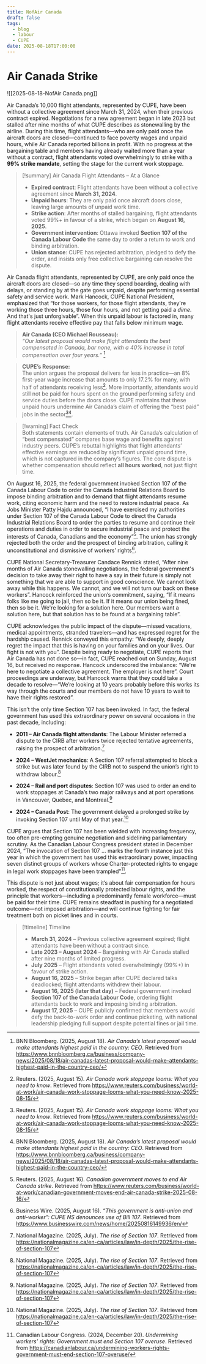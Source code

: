 ```yaml
---
title: NofAir Canada
draft: false
tags:
  - blog
  - labour
  - CUPE
date: 2025-08-18T17:00:00
---
```

# Air Canada Strike

![[2025-08-18-NofAir Canada.png]]

Air Canada’s 10,000 flight attendants, represented by CUPE, have been without a collective agreement since March 31, 2024, when their previous contract expired. Negotiations for a new agreement began in late 2023 but stalled after nine months of what CUPE describes as stonewalling by the airline. During this time, flight attendants—who are only paid once the aircraft doors are closed—continued to face poverty wages and unpaid hours, while Air Canada reported billions in profit. With no progress at the bargaining table and members having already waited more than a year without a contract, flight attendants voted overwhelmingly to strike with a **99% strike mandate**, setting the stage for the current work stoppage.

> [!summary] Air Canada Flight Attendants – At a Glance
> - **Expired contract**: Flight attendants have been without a collective agreement since **March 31, 2024**.  
> - **Unpaid hours**: They are only paid once aircraft doors close, leaving large amounts of unpaid work time.  
> - **Strike action**: After months of stalled bargaining, flight attendants voted 99%+ in favour of a strike, which began on **August 16, 2025**.  
> - **Government intervention**: Ottawa invoked **Section 107 of the Canada Labour Code** the same day to order a return to work and binding arbitration.  
> - **Union stance**: CUPE has rejected arbitration, pledged to defy the order, and insists only free collective bargaining can resolve the dispute.  

Air Canada flight attendants, represented by CUPE, are only paid once the aircraft doors are closed—so any time they spend boarding, dealing with delays, or standing by at the gate goes unpaid, despite performing essential safety and service work. Mark Hancock, CUPE National President, emphasized that “for those workers, for those flight attendants, they're working those three hours, those four hours, and not getting paid a $dime$. And that's just unforgivable”. When this unpaid labour is factored in, many flight attendants receive effective pay that falls below minimum wage.

> **Air Canada (CEO Michael Rousseau):**  
> *“Our latest proposal would make flight attendants the best compensated in Canada, bar none, with a 40% increase in total compensation over four years.”* [^5]


> **CUPE’s Response:**  
> The union argues the proposal delivers far less in practice—an 8% first-year wage increase that amounts to only 17.2% for many, with half of attendants receiving less[^6]. More importantly, attendants would still not be paid for hours spent on the ground performing safety and service duties before the doors close. CUPE maintains that these unpaid hours undermine Air Canada’s claim of offering the “best paid” jobs in the sector[^6][^5].  


> [!warning] Fact Check  
> Both statements contain elements of truth. Air Canada’s calculation of “best compensated” compares base wage and benefits against industry peers. CUPE’s rebuttal highlights that flight attendants’ effective earnings are reduced by significant unpaid ground time, which is not captured in the company’s figures. The core dispute is whether compensation should reflect **all hours worked**, not just flight time.  


On August 16, 2025, the federal government invoked Section 107 of the Canada Labour Code to order the Canada Industrial Relations Board to impose binding arbitration and to demand that flight attendants resume work, citing economic harm and the need to restore industrial peace. As Jobs Minister Patty Hajdu announced, “I have exercised my authorities under Section 107 of the Canada Labour Code to direct the Canada Industrial Relations Board to order the parties to resume and continue their operations and duties in order to secure industrial peace and protect the interests of Canada, Canadians and the economy”[^2]. The union has strongly rejected both the order and the prospect of binding arbitration, calling it unconstitutional and dismissive of workers’ rights[^4]. 

CUPE National Secretary-Treasurer Candace Rennick stated, “After nine months of Air Canada stonewalling negotiations, the federal government's decision to take away their right to have a say in their future is simply not something that we are able to support in good conscience. We cannot look away while this happens. We cannot, and we will not turn our back on these workers”. Hancock reinforced the union’s commitment, saying, “If it means folks like me going to jail, then so be it. If it means our union being fined, then so be it. We're looking for a solution here. Our members want a solution here, but that solution has to be found at a bargaining table”.

CUPE acknowledges the public impact of the dispute—missed vacations, medical appointments, stranded travelers—and has expressed regret for the hardship caused. Rennick conveyed this empathy: “We deeply, deeply regret the impact that this is having on your families and on your lives. Our fight is not with you”. Despite being ready to negotiate, CUPE reports that Air Canada has not done so—in fact, CUPE reached out on Sunday, August 16, but received no response. Hancock underscored the imbalance: “We're here to negotiate a collective agreement. The employer is not here”. Court proceedings are underway, but Hancock warns that they could take a decade to resolve—“We’re looking at 10 years probably before this works its way through the courts and our members do not have 10 years to wait to have their rights restored”.

This isn’t the only time Section 107 has been invoked. In fact, the federal government has used this extraordinary power on several occasions in the past decade, including:

- **2011 – Air Canada flight attendants**: The Labour Minister referred a dispute to the CIRB after workers twice rejected tentative agreements, raising the prospect of arbitration.[^1]
    
- **2024 – WestJet mechanics**: A Section 107 referral attempted to block a strike but was later found by the CIRB not to suspend the union’s right to withdraw labour.[^1]
    
- **2024 – Rail and port disputes**: Section 107 was used to order an end to work stoppages at Canada’s two major railways and at port operations in Vancouver, Quebec, and Montreal.[^1]
    
- **2024 – Canada Post**: The government delayed a prolonged strike by invoking Section 107 until May of that year.[^1]
    

CUPE argues that Section 107 has been wielded with increasing frequency, too often pre-empting genuine negotiation and sidelining parliamentary scrutiny. As the Canadian Labour Congress president stated in December 2024, “The invocation of Section 107 ... marks the fourth instance just this year in which the government has used this extraordinary power, impacting seven distinct groups of workers whose Charter-protected rights to engage in legal work stoppages have been trampled”[^3].

This dispute is not just about wages; it’s about fair compensation for hours worked, the respect of constitutionally protected labour rights, and the principle that workers—including a predominantly female workforce—must be paid for their time. CUPE remains steadfast in pushing for a negotiated outcome—not imposed arbitration—and will continue fighting for fair treatment both on picket lines and in courts.

> [!timeline] Timeline
> - **March 31, 2024** – Previous collective agreement expired; flight attendants have been without a contract since.  
> - **Late 2023 – August 2024** – Bargaining with Air Canada stalled after nine months of limited progress.  
> - **July 2025** – Flight attendants voted overwhelmingly (99%+) in favour of strike action.  
> - **August 16, 2025** – Strike began after CUPE declared talks deadlocked; flight attendants withdrew their labour.  
> - **August 16, 2025 (later that day)** – Federal government invoked **Section 107 of the Canada Labour Code**, ordering flight attendants back to work and imposing binding arbitration.  
> - **August 17, 2025** – CUPE publicly confirmed that members would defy the back-to-work order and continue picketing, with national leadership pledging full support despite potential fines or jail time.  


[^1]: National Magazine. (2025, July). _The rise of Section 107_. Retrieved from https://nationalmagazine.ca/en-ca/articles/law/in-depth/2025/the-rise-of-section-107

[^2]: Reuters. (2025, August 16). _Canadian government moves to end Air Canada strike_. Retrieved from https://www.reuters.com/business/world-at-work/canadian-government-moves-end-air-canada-strike-2025-08-16/

[^3]: Canadian Labour Congress. (2024, December 20). _Undermining workers’ rights: Government must end Section 107 overuse_. Retrieved from https://canadianlabour.ca/undermining-workers-rights-government-must-end-section-107-overuse/

[^4]: Business Wire. (2025, August 16). _“This government is anti-union and anti-worker”: CUPE NS denounces use of Bill 107_. Retrieved from https://www.businesswire.com/news/home/20250816149936/en/

[^5]: BNN Bloomberg. (2025, August 18). _Air Canada’s latest proposal would make attendants highest paid in the country: CEO_. Retrieved from https://www.bnnbloomberg.ca/business/company-news/2025/08/18/air-canadas-latest-proposal-would-make-attendants-highest-paid-in-the-country-ceo/

[^6]: Reuters. (2025, August 15). _Air Canada work stoppage looms: What you need to know_. Retrieved from https://www.reuters.com/business/world-at-work/air-canada-work-stoppage-looms-what-you-need-know-2025-08-15/